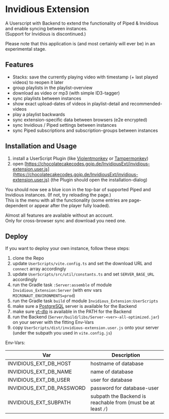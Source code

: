 # Invidious Extension

A Userscript with Backend to extend the functionality of Piped &amp; Invidious
and enable syncing between instances.\
(Support for Invidious is discontinued.)

Please note that this application is (and most certainly will ever be) in an experimental stage.

## Features

- Stacks: save the currently playing video with timestamp (+ last played videos) to reopen it later
- group playlists in the playlist-overview
- download as video or mp3 (with simple ID3-tagger)
- sync playlists between instances
- show exact upload-dates of videos in playlist-detail and recommended-videos
- play a playlist backwards
- sync extension-specific data between browsers (e2e encrypted)
- sync Invidious / Piped settings between instances
- sync Piped subscriptions and subscription-groups between instances

## Installation and Usage

1. install a UserScript Plugin (like [Violentmonkey](https://violentmonkey.github.io/) or [Tampermonkey](https://www.tampermonkey.net/))
2. open [https://chocolatecakecodes.goip.de/InvidiousExt/invidious-extension.user.js](https://chocolatecakecodes.goip.de/InvidiousExt/invidious-extension.user.js) (the Plugin should open the installation-dialog)

You should now see a blue icon in the top-bar of supported Piped and Invidious instances.
(If not, try reloading the page.)\
This is the menu with all the functionality
(some entries are page-dependent or appear after the player fully loaded).

Almost all features are available without an account.\
Only for cross-browser sync and download you need one.

## Deploy

If you want to deploy your own instance, follow these steps:

1. clone the Repo
2. update `UserScripts/vite.config.ts` and set the download URL and `connect` array accordingly
3. update `UserScripts/src/util/constants.ts` and set `SERVER_BASE_URL` accordingly
4. run the Gradle task `:Server:assemble` of module `Invidious_Extension:Server` (with env vars `MICRONAUT_ENVIRONMENTS=prod`)
5. run the Gradle task `build` of module `Invidious_Extension:UserScripts`
6. make sure a [PostgreSQL](https://www.postgresql.org/) server is available for the Backend
7. make sure [yt-dlp](https://github.com/yt-dlp/yt-dlp) is available in the PATH for the Backend
8. run the Backend (`Server/build/libs/Server-<ver>-all-optimized.jar`) on your server with the fitting Env-Vars
9. copy `UserScripts/dist/invidious-extension.user.js` onto your server (under the subpath you used in `vite.config.js`)

Env-Vars:

| Var                       | Description                                                  |
|---------------------------|--------------------------------------------------------------|
| INVIDIOUS_EXT_DB_HOST     | hostname of database                                         |
| INVIDIOUS_EXT_DB_NAME     | name of database                                             |
| INVIDIOUS_EXT_DB_USER     | user for database                                            |
| INVIDIOUS_EXT_DB_PASSWORD | password for database-user                                   |
| INVIDIOUS_EXT_SUBPATH     | subpath the Backend is reachable from (must be at least `/`) |
